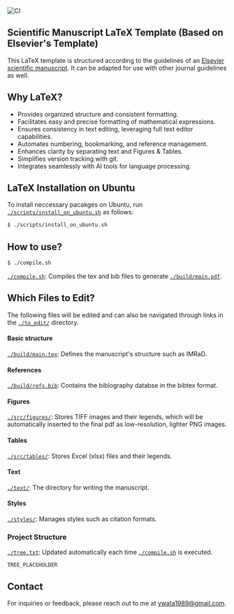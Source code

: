 ![CI](https://github.com/ywatanabe1989/LaTeX-Scientific-Template/actions/workflows/main.yml/badge.svg)

## Scientific Manuscript LaTeX Template (Based on Elsevier's Template)

This LaTeX template is structured according to the guidelines of an [Elsevier scientific manuscript](https://www.elsevier.com/researcher/author/policies-and-guidelines/latex-instructions). It can be adapted for use with other journal guidelines as well.


## Why LaTeX?
- Provides organized structure and consistent formatting.
- Facilitates easy and precise formatting of mathematical expressions.
- Ensures consistency in text editing, leveraging full text editor capabilities.
- Automates numbering, bookmarking, and reference management.
- Enhances clarity by separating text and Figures & Tables.
- Simplifies version tracking with git.
- Integrates seamlessly with AI tools for language processing.

## LaTeX Installation on Ubuntu

To install neccessary pacakges on Ubuntu, run [`./scripts/install_on_ubuntu.sh`](./scripts/install_on_ubuntu.sh) as follows:

```bash
$ ./scripts/install_on_ubuntu.sh
```

## How to use?
```bash
$ ./compile.sh
```
[`./compile.sh`](./compile.sh): Compiles the tex and bib files to generate [`./build/main.pdf`](./build/main.pdf).

## Which Files to Edit?

The following files will be edited and can also be navigated through links in the [`./to_edit/`](./to_edit/) directory.

#### Basic structure
[`./build/main.tex`](./build/main.tex/): Defines the manuscript's structure such as IMRaD.

#### References
[`./build/refs.bib`](./build/refs.bib/): Contains the biblography databse in the bibtex format.

#### Figures
[`./src/figures/`](./src/figures//): Stores TIFF images and their legends, which will be automatically inserted to the final pdf as low-resolution, lighter PNG images.

#### Tables
[`./src/tables/`](./src/tables/): Stores Excel (xlsx) files and their legends.

#### Text
[`./text/`](./src/): The directory for writing the manuscript.

#### Styles
[`./styles/`](./styles/): Manages styles such as citation formats.

### Project Structure
[`./tree.txt`](./tree.txt): Updated automatically each time [`./compile.sh`](./compile.sh) is executed.

```
TREE_PLACEHOLDER
```




## Contact

For inquiries or feedback, please reach out to me at ywata1989@gmail.com.
